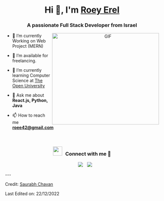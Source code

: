 <h1 align="center">Hi 👋, I'm <a href="https://github.com/RoeyErel" target="blank">Roey Erel</a></h1>
<h3 align="center">A passionate Full Stack Developer from Israel</h3>
<a target="_blank" align="center">
  <img align="right" top="500" height="300" width="350" alt="GIF" src="https://media.giphy.com/media/SWoSkN6DxTszqIKEqv/giphy.gif">
</a>

- 🌱 I’m currently Working on Web Project (MERN)

- 🤝 I’m available for freelancing.

- 🌱 I’m currently learning Computer Science at <a href="https://www.openu.ac.il/en/pages/default.aspx" target="blank">The Open University</a>

- 💬 Ask me about **React.js, Python, Java**

- 📫 How to reach me **roee42@gmail.com**
<br/>
<h3 align="center" > <img src="https://media.giphy.com/media/iY8CRBdQXODJSCERIr/giphy.gif" width="30" height="30" style="margin-right: 10px;">Connect with me 🤝 </h3>

<p align="center">

 <div align="center"  class="icons-social" style="margin-left: 10px;">
        <a style="margin-left: 10px;"  target="_blank" href="https://www.linkedin.com/in/roeyerel/">
			<img src="https://img.icons8.com/doodle/40/000000/linkedin--v2.png"></a>
        <a style="margin-left: 10px;" target="_blank" href="https://github.com/RoeyErel">
		  <img src="https://img.icons8.com/doodle/40/000000/github--v1.png"></a>
      </div>

</p>
---

Credit: [Saurabh Chavan](https://github.com/100rabhcsmc)

Last Edited on: 22/12/2022
